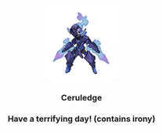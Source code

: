 <p align="center">
    <img src="https://raw.githubusercontent.com/PokeAPI/sprites/master/sprites/pokemon/937.png" width="150" height="150">
</p>
<h3 align="center"> <b>Ceruledge</b></h3>
<h3 align="center">Have a terrifying day! (contains irony)</h3>
